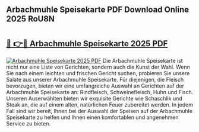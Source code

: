 ## Arbachmuhle Speisekarte PDF Download Online 2025 RoU8N

# <h2><a href="http://gc8806.nevu.top/?p=Arbachmuhle+Speisekarte">🔗 👉🔴 Arbachmuhle Speisekarte 2025 PDF</a></h2>

[![Arbachmuhle Speisekarte 2025 PDF](https://i.imgur.com/dBaPXMq.png)](http://gc8806.nevu.top/?p=Arbachmuhle+Speisekarte)
Die Arbachmuhle Speisekarte ist nicht nur eine Liste von Gerichten, sondern auch die Kunst der Wahl. Wenn Sie nach einem leichten und frischen Gericht suchen, probieren Sie unsere Salate aus unserer Arbachmuhle Speisekarte. Für diejenigen, die Fleisch bevorzugen, bieten wir eine umfangreiche Auswahl an Gerichten auf der Arbachmuhle Speisekarte an: Rindfleisch, Schweinefleisch, Huhn und Fisch. Unseren Auserwählten bieten wir exquisite Gerichte wie Schaschlik und Steak an, die auf einem alten, natürlichen Feuer zubereitet werden. In jedem Fall sind wir bereit, Ihnen bei der Auswahl der Speisen auf der Arbachmuhle Speisekarte zu helfen und Ihnen einen komfortablen und angenehmen Service zu bieten.
